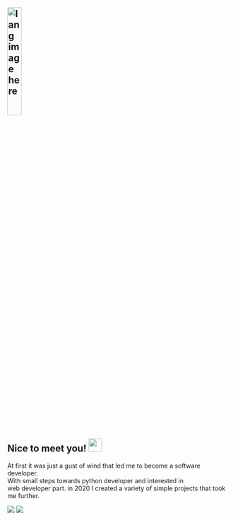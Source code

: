 <div align="left">

<h2><img width=25%" src="https://github.com/alansmathew/alansmathew/raw/master/lang.gif" alt="lang image here" /><br>Nice to meet you! <img src="https://media.giphy.com/media/hvRJCLFzcasrR4ia7z/giphy.gif" width="30px"></h2>
<p>At first it was just a gust of wind that led me to become a software developer. <br> With small steps towards python developer and interested in <br>web developer part. in 2020 I created a variety of simple projects that took me further.</p>
  
</div>
  
<img src="https://github-readme-stats.vercel.app/api?username=sebastianxae&bg_color=30,e96443,904e95&title_color=fff&text_color=fff">
<img src="https://github-readme-stats.vercel.app/api/top-langs?username=sebastianxae&bg_color=30,e96443,904e95&title_color=fff&text_color=fff">
